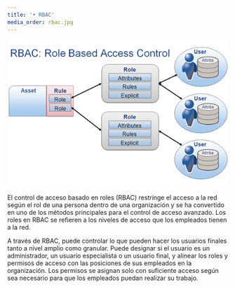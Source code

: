 ```yaml
---
title: '• RBAC'
media_order: rbac.jpg
---
```


 ![](rbac.jpg)
<p>El control de acceso basado en roles (RBAC) restringe el acceso a la red según el rol de una persona dentro de una organización y se ha convertido en uno de los métodos principales para el control de acceso avanzado. Los roles en RBAC se refieren a los niveles de acceso que los empleados tienen a la red.<p/><d>
<p>A través de RBAC, puede controlar lo que pueden hacer los usuarios finales tanto a nivel amplio como granular. Puede designar si el usuario es un administrador, un usuario especialista o un usuario final, y alinear los roles y permisos de acceso con las posiciones de sus empleados en la organización. Los permisos se asignan solo con suficiente acceso según sea necesario para que los empleados puedan realizar su trabajo.</p>